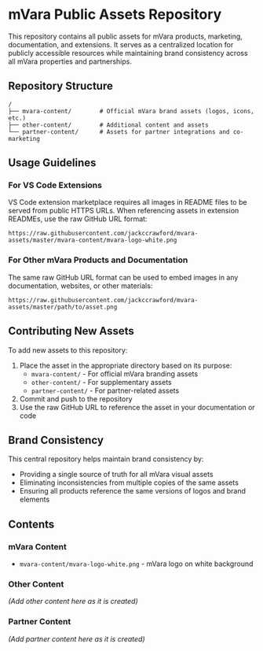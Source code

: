 # mVara Public Assets Repository

This repository contains all public assets for mVara products, marketing, documentation, and extensions. It serves as a centralized location for publicly accessible resources while maintaining brand consistency across all mVara properties and partnerships.

## Repository Structure

```
/
├── mvara-content/        # Official mVara brand assets (logos, icons, etc.)
├── other-content/        # Additional content and assets
└── partner-content/      # Assets for partner integrations and co-marketing
```

## Usage Guidelines

### For VS Code Extensions

VS Code extension marketplace requires all images in README files to be served from public HTTPS URLs. When referencing assets in extension READMEs, use the raw GitHub URL format:

```
https://raw.githubusercontent.com/jackccrawford/mvara-assets/master/mvara-content/mvara-logo-white.png
```

### For Other mVara Products and Documentation

The same raw GitHub URL format can be used to embed images in any documentation, websites, or other materials:

```
https://raw.githubusercontent.com/jackccrawford/mvara-assets/master/path/to/asset.png
```

## Contributing New Assets

To add new assets to this repository:

1. Place the asset in the appropriate directory based on its purpose:
   - `mvara-content/` - For official mVara branding assets
   - `other-content/` - For supplementary assets
   - `partner-content/` - For partner-related assets
2. Commit and push to the repository
3. Use the raw GitHub URL to reference the asset in your documentation or code

## Brand Consistency

This central repository helps maintain brand consistency by:
- Providing a single source of truth for all mVara visual assets
- Eliminating inconsistencies from multiple copies of the same assets
- Ensuring all products reference the same versions of logos and brand elements

## Contents

### mVara Content
- `mvara-content/mvara-logo-white.png` - mVara logo on white background

### Other Content
*(Add other content here as it is created)*

### Partner Content
*(Add partner content here as it is created)*

